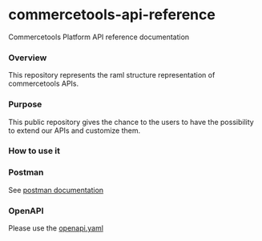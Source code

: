# commercetools-api-reference
Commercetools Platform API reference documentation

### Overview
This repository represents the raml structure representation of commercetools APIs.

### Purpose
This public repository gives the chance to the users to have the possibility to extend our APIs and customize them.

### How to use it



### Postman

See [postman documentation](https://github.com/commercetools/commercetools-postman-collection)

### OpenAPI

Please use the [openapi.yaml](oas/openapi.yaml)
